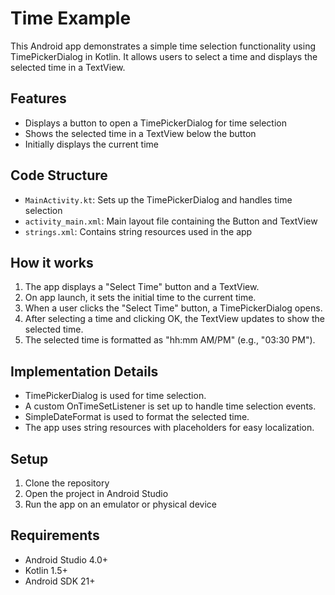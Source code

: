 # Time Example

This Android app demonstrates a simple time selection functionality using TimePickerDialog in Kotlin. It allows users to select a time and displays the selected time in a TextView.

## Features

- Displays a button to open a TimePickerDialog for time selection
- Shows the selected time in a TextView below the button
- Initially displays the current time

## Code Structure

- `MainActivity.kt`: Sets up the TimePickerDialog and handles time selection
- `activity_main.xml`: Main layout file containing the Button and TextView
- `strings.xml`: Contains string resources used in the app

## How it works

1. The app displays a "Select Time" button and a TextView.
2. On app launch, it sets the initial time to the current time.
3. When a user clicks the "Select Time" button, a TimePickerDialog opens.
4. After selecting a time and clicking OK, the TextView updates to show the selected time.
5. The selected time is formatted as "hh:mm AM/PM" (e.g., "03:30 PM").

## Implementation Details

- TimePickerDialog is used for time selection.
- A custom OnTimeSetListener is set up to handle time selection events.
- SimpleDateFormat is used to format the selected time.
- The app uses string resources with placeholders for easy localization.

## Setup

1. Clone the repository
2. Open the project in Android Studio
3. Run the app on an emulator or physical device

## Requirements

- Android Studio 4.0+
- Kotlin 1.5+
- Android SDK 21+

